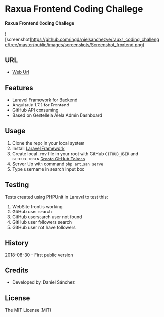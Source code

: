 # Raxua Frontend Coding Challege

#### Raxua Frontend Coding Challege

![screenshot]https://github.com/ingdanielsanchezve/rauxa_coding_challenge/tree/master/public/images/screenshots/Screenshot_frontend.png)

## URL
* [Web Url](https://rauxa.ml)

## Features
* Laravel Framework for Backend
* AngularJs 1.7.3 for Frontend
* GitHub API consuming
* Based on Gentellela Alela Admin Dashboard

## Usage
1. Clone the repo in your local system
2. Install [Laravel Framework ](https://laravel.com/docs/5.6/installation)
3. Create local .env file in your root with GitHub ```GITHUB_USER``` and ```GITHUB_TOKEN``` [Create GitHub Tokens](https://github.com/settings/tokens)
3. Server Up with command ```php artisan serve```
4. Type username in search input box


## Testing

Tests created using PHPUnit in Laravel to test this:

1. WebSite front is working
2. GitHub user search
3. GitHub usersearch user not found
4. GitHub user followers search
5. GitHub user not have followers

## History
2018-08-30 - First public version

## Credits
- Developed by: Daniel Sánchez

## License
The MIT License (MIT)
